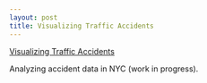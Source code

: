 ```yaml
---
layout: post
title: Visualizing Traffic Accidents
---
```

[Visualizing Traffic Accidents](https://github.com/JoomiK/Accidents/blob/master/Accidents.ipynb)

Analyzing accident data in NYC (work in progress).

